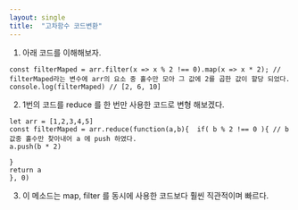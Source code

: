 ```yaml
---
layout: single
title:  "고차함수 코드변환"
---
```


1. 아래 코드를 이해해보자.

```
const filterMaped = arr.filter(x => x % 2 !== 0).map(x => x * 2); // filterMaped라는 변수에 arr의 요소 중 홀수만 모아 그 값에 2를 곱한 값이 할당 되었다.
console.log(filterMaped) // [2, 6, 10]
```

2. 1번의 코드를 reduce 를 한 번만 사용한 코드로 변형 해보겠다.

```
let arr = [1,2,3,4,5]
const filterMaped = arr.reduce(function(a,b){  if( b % 2 !== 0 ){ // b값중 홀수만 찾아내어 a 에 push 하였다.
a.push(b * 2)

}
return a
}, 0)

```




3. 이 메소드는 map, filter 를 동시에 사용한 코드보다 훨씬 직관적이며 빠르다.
